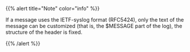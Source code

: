 ---
---
<!-- DISCLAIMER: This file is based on the syslog-ng Open Source Edition documentation https://github.com/balabit/syslog-ng-ose-guides/commit/2f4a52ee61d1ea9ad27cb4f3168b95408fddfdf2 and is used under the terms of The syslog-ng Open Source Edition Documentation License. The file has been modified by Axoflow. -->
{{% alert title="Note" color="info" %}}

If a message uses the IETF-syslog format (RFC5424), only the text of the message can be customized (that is, the $MESSAGE part of the log), the structure of the header is fixed.

{{% /alert %}}
